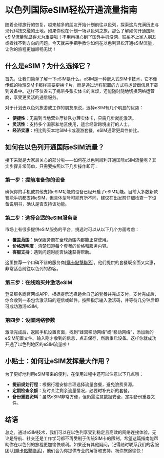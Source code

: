 # 以色列国际eSIM轻松开通流量指南

随着全球旅行的恢复，越来越多的朋友开始计划前往以色列，探索这片充满历史与现代科技交融的土地。如果你也在计划一场以色列之旅，那么了解如何开通国际eSIM流量就显得尤为重要啦！不用再担心到了国外手机没网、联系不上家人朋友或者找不到方向的问题。今天就来手把手教你如何在以色列轻松开通eSIM流量，让你的旅程更加顺畅无忧！

## 什么是eSIM？为什么选择它？

首先，让我们简单了解一下eSIM是什么。eSIM是一种嵌入式SIM卡技术，它不像传统的物理SIM卡那样需要更换卡片，而是通过远程配置的方式将运营商信息下载到设备中。这样不仅省去了携带多张实体卡的麻烦，还能随时随地切换网络运营商，享受更灵活的通信服务。

对于计划去以色列旅游或工作的朋友来说，选择eSIM有几个明显的优势：

- **便捷性**：无需到当地营业厅排队办理实体卡，只需几步就能激活。
- **灵活性**：支持多个国家和地区使用，适合经常跨境出行的人士。
- **经济实惠**：相比购买本地SIM卡或漫游套餐，eSIM通常更具性价比。

## 如何在以色列开通国际eSIM流量？

接下来就是大家最关心的部分啦——如何在以色列顺利开通国际eSIM流量呢？其实步骤非常简单，只需要按照以下几步操作即可：

### 第一步：提前准备你的设备

确保你的手机或其他支持eSIM功能的设备已经开启了eSIM功能。目前大多数新款智能手机都支持eSIM，但具体型号可能有所不同，建议在出发前仔细检查一下设备说明书，确认是否支持该功能。

### 第二步：选择合适的eSIM服务商

市场上有很多提供eSIM服务的平台，挑选时可以从以下几个方面考虑：
- **覆盖范围**：确保服务商在全球范围内都能正常使用。
- **价格透明度**：清楚知道每个套餐的价格和服务内容。
- **客服支持**：遇到问题时能否快速获得帮助。

这里推荐一个口碑不错的服务商[[購卡點擊聯系](https://t.me/s/esim1088)]，他们提供的套餐既全面又实惠，非常适合前往以色列的游客。

### 第三步：在线购买并激活eSIM

登录服务商官网或APP，根据提示选择适合自己的套餐并完成支付。支付完成后，你会收到一条包含激活码的短信或邮件。按照指示输入激活码，并等待几分钟后即可成功激活eSIM。

### 第四步：设置网络参数

激活完成后，返回手机设置页面，找到“蜂窝移动网络”或“移动网络”，添加新的eSIM配置文件。输入刚才收到的信息，点击保存，然后重启设备。这样你就成功开通了以色列地区的eSIM流量啦！

## 小贴士：如何让eSIM发挥最大作用？

为了更好地利用eSIM带来的便利，在使用过程中还可以注意以下几点哦：
- **提前规划行程**：根据行程安排合理选择流量套餐，避免浪费资源。
- **定期检查余额**：及时关注剩余流量情况，必要时补充新的套餐。
- **备份重要资料**：虽然eSIM非常方便，但仍需注意数据安全，定期备份重要文件。

## 结语

总之，通过eSIM技术，我们可以在以色列享受到稳定且高效的网络连接体验，无论是导航、社交还是工作学习都不再受制于传统SIM卡的限制。希望这篇指南能帮助你在以色列的旅程更加愉快顺利。如果还有其他疑问，记得随时联系我们的客服团队[[購卡點擊聯系](https://t.me/s/esim1088)]，他们会为你提供专业的解答和支持。祝你旅途愉快！